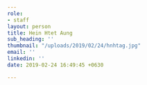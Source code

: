 ```yaml
---
role:
- staff
layout: person
title: Hein Htet Aung
sub_heading: ''
thumbnail: "/uploads/2019/02/24/hnhtag.jpg"
email: ''
linkedin: ''
date: 2019-02-24 16:49:45 +0630

---
```


